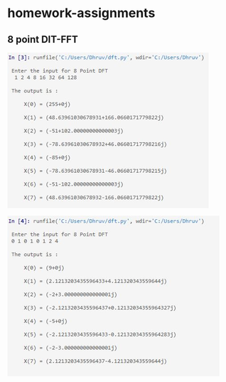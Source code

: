 # homework-assignments
<h2> 8 point DIT-FFT</h2>

![img text](https://github.com/Dhruvk1999/homework-assignments-and-other-shit/blob/main/op1.JPG)

![img text](https://github.com/Dhruvk1999/homework-assignments-and-other-shit/blob/main/op2.JPG)
